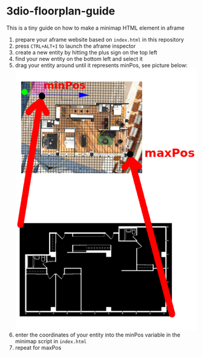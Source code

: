 # 3dio-floorplan-guide
This is a tiny guide on how to make a minimap HTML element in aframe

1. prepare your aframe website based on ``index.html`` in this repository
2. press ``CTRL+ALT+I`` to launch the aframe inspector
3. create a new entity by hitting the plus sign on the top left
4. find your new entity on the bottom left and select it
5. drag your entity around until it represents minPos, see picture below:
![](guide.png)
6. enter the coordinates of your entity into the minPos variable in the minimap script in ``index.html``
7. repeat for maxPos
